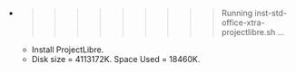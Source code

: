* >>>>>>>>> Running inst-std-office-xtra-projectlibre.sh ...
  * Install ProjectLibre.
  * Disk size = 4113172K. Space Used = 18460K.
